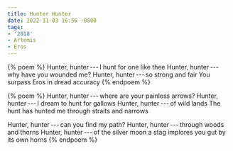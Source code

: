 ```yaml
---
title: Hunter Hunter
date: 2022-11-03 16:56 -0800
tags:
- '2018'
- Artemis
- Eros
---
```

{% poem %}
Hunter, hunter&thinsp;---&thinsp;I hunt for one like thee
Hunter, hunter&thinsp;---&thinsp;why have you wounded me?
Hunter, hunter&thinsp;---&thinsp;so strong and fair
You surpass Eros in dread accuracy
{% endpoem %}

{% poem %}
Hunter, hunter&thinsp;---&thinsp;where are your painless arrows?
Hunter, hunter&thinsp;---&thinsp;I dream to hunt for gallows
Hunter, hunter&thinsp;---&thinsp;of wild lands
The hunt has hunted me through straits and narrows

Hunter, hunter&thinsp;---&thinsp;can you find my path?
Hunter, hunter&thinsp;---&thinsp;through woods and thorns
Hunter, hunter&thinsp;---&thinsp;of the silver moon
a stag implores you gut by its own horns
{% endpoem %}
